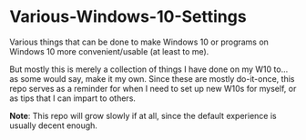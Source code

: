 # Various-Windows-10-Settings
Various things that can be done to make Windows 10 or programs on Windows 10 more convenient/usable (at least to me).

But mostly this is merely a collection of things I have done on my W10 to... as some would say, make it my own. Since these are mostly do-it-once, this repo serves as a reminder for when I need to set up new W10s for myself, or as tips that I can impart to others.

**Note**: This repo will grow slowly if at all, since the default experience is usually decent enough.